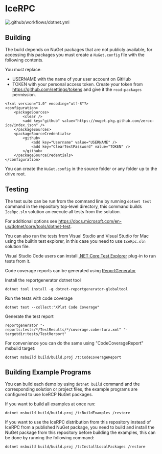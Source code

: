 # IceRPC

![.github/workflows/dotnet.yml](https://github.com/zeroc-ice/icerpc-csharp/workflows/.NET/badge.svg?branch=main)

## Building

The build depends on NuGet packages that are not publicly available, for accessing this packages you must create a
`NuGet.config` file with the following contents.

You must replace:
* USERNAME with the name of your user account on GitHub
* TOKEN with your personal access token. Create your token from https://github.com/settings/tokens and give it the
  `read:packages` permission.

```
<?xml version="1.0" encoding="utf-8"?>
<configuration>
    <packageSources>
        <clear />
        <add key="github" value="https://nuget.pkg.github.com/zeroc-ice/index.json" />
    </packageSources>
    <packageSourceCredentials>
        <github>
            <add key="Username" value="USERNAME" />
            <add key="ClearTextPassword" value="TOKEN" />
        </github>
    </packageSourceCredentials>
</configuration>
```

You can create the `NuGet.config` in the source folder or any folder up to the drive root.

## Testing

The test suite can be run from the command line by running `dotnet test` command in the repository top-level
directory, this command builds `IceRpc.sln` solution an execute all tests from the solution.

For additional options see <https://docs.microsoft.com/en-us/dotnet/core/tools/dotnet-test>.

You can also run the tests from Visual Studio and Visual Studio for Mac using the builtin test explorer, in this
case you need to use `IceRpc.sln` solution file.

Visual Studio Code users can install [.NET Core Test Explorer](https://marketplace.visualstudio.com/items?itemName=formulahendry.dotnet-test-explorer)
plug-in to run tests from it.

Code coverage reports can be generated using [ReportGenerator](https://github.com/danielpalme/ReportGenerator)

Install the reportgenerator dotnet tool

```
dotnet tool install -g dotnet-reportgenerator-globaltool
```

Run the tests with code coverage

```
dotnet test --collect:"XPlat Code Coverage"
```

Generate the test report

```
reportgenerator "-reports:tests/*/TestResults/*/coverage.cobertura.xml" "-targetdir:tests/TestRerport"
```

For convenience you can do the same using "CodeCoverageReport" msbuild target:

```
dotnet msbuild build/build.proj /t:CodeCoverageReport
```

## Building Example Programs

You can build each demo by using `dotnet build` command and the corresponding solution or project files, the example
programs are configured to use IceRCP NuGet packages.

If you want to build all examples at once run:

```
dotnet msbuild build/build.proj /t:BuildExamples /restore
```

If you want to use the IceRPC distribution from this repository instead of IceRPC from a published NuGet package, you need
to build and install the NuGet package from this repository before building the examples, this can be done by running the
following command:

```
dotnet msbuild build/build.proj /t:InstallLocalPackages /restore
```
